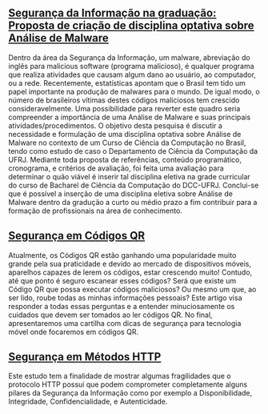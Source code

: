 ## [Segurança da Informação na graduação: Proposta de criação de disciplina optativa sobre Análise de Malware](https://github.com/rafaveira3/writing/blob/master/disciplina-analise-malware(PT-BR).pdf)

Dentro da área da Segurança da Informação, um malware, abreviação do inglês para malicious software (programa malicioso), é qualquer programa que realiza atividades que causam algum dano ao usuário, ao computador, ou a rede. Recentemente, estatísticas apontam que o Brasil tem tido um papel importante na produção de malwares para o mundo. De igual modo, o número de brasileiros vítimas destes códigos maliciosos tem crescido consideravelmente. Uma possibilidade para reverter este quadro seria compreender a importância de uma Análise de Malware e suas principais atividades/procedimentos. O objetivo desta pesquisa é discutir a necessidade e formulação de uma disciplina optativa sobre Análise de Malware no contexto de um Curso de Ciência da Computação no Brasil, tendo como estudo de caso o Departamento de Ciência da Computação da UFRJ. Mediante toda proposta de referências, conteúdo programático, cronograma, e critérios de avaliação, foi feita uma avaliação para determinar o quão viável é inserir tal disciplina eletiva na grade curricular do curso de Bacharel de Ciência da Computação do DCC-UFRJ. Conclui-se que é possível a inserção de uma disciplina eletiva sobre Análise de Malware dentro da gradução a curto ou médio prazo a fim contribuir para a formação de profissionais na área de conhecimento.

## [Segurança em Códigos QR](https://github.com/rafaveira3/writing/blob/master/seguranca-codigos-qr(PT-BR).pdf)

Atualmente, os Códigos QR estão ganhando uma popularidade muito grande pela sua praticidade e devido ao mercado de dispositivos móveis, aparelhos capazes de lerem os códigos, estar crescendo muito! Contudo, até que ponto é seguro escanear esses códigos? Será que existe um Código QR que possa executar códigos maliciosos? Ou mesmo um que, ao ser lido, roube todas as minhas informações pessoais? Este artigo visa responder a todas essas perguntas e a entender minuciosamente os cuidados que devem ser tomados ao ler códigos QR. No final, apresentaremos uma cartilha com dicas de segurança para tecnologia móvel onde focaremos em códigos QR.

## [Segurança em Métodos HTTP](https://github.com/rafaveira3/writing/blob/master/seguranca-metodos-http(PT-BR).pdf)

Este estudo tem a finalidade de mostrar algumas fragilidades que o protocolo HTTP possui que podem comprometer completamente alguns pilares da Segurança da Informação como por exemplo a Disponibilidade, Integridade, Confidencialidade, e Autenticidade.

